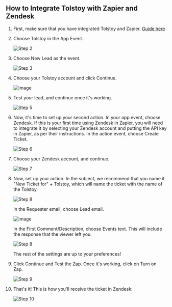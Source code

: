 ## How to Integrate Tolstoy with Zapier and Zendesk

1. First, make sure that you have integrated Tolstoy and Zapier. [Guide here](https://help.gotolstoy.com/en/articles/5177395-zapier-integration)

2. Choose Tolstoy in the App Event.
   
   ![Step 2](https://downloads.intercomcdn.com/i/o/401455389/b265d8f052549472f992b286/image.png)

3. Choose New Lead as the event.
   
   ![Step 3](https://downloads.intercomcdn.com/i/o/416939330/b406f2d52b67eaa0adbf449c/image.png)

4. Choose your Tolstoy account and click Continue.
   
   ![image](https://github.com/user-attachments/assets/1db48c63-ab0e-4921-887e-8196053cfba6)

5. Test your lead, and continue once it's working.
   
   ![Step 5](https://downloads.intercomcdn.com/i/o/465518706/5ea64fdf5e0de33c4d28826e/image.png)

6. Now, it's time to set up your second action. In your app event, choose Zendesk. If this is your first time using Zendesk in Zapier, you will need to integrate it by selecting your Zendesk account and putting the API key in Zapier, as per their instructions. In the action event, choose Create Ticket.
   
   ![Step 6](https://downloads.intercomcdn.com/i/o/465541048/575a3ef71d255b93e145157c/image.png)

7. Choose your Zendesk account, and continue.
   
   ![Step 7](https://downloads.intercomcdn.com/i/o/465542275/186562a1aa677ffd2f5e8d52/image.png)

8. Now, set up your action. In the subject, we recommend that you name it "New Ticket for" + Tolstoy, which will name the ticket with the name of the Tolstoy.
   
   ![Step 8](https://downloads.intercomcdn.com/i/o/465544464/96f3e690e4a14fe4ec4358ad/image.png)
   
   In the Requester email, choose Lead email.
   
   ![image](https://github.com/user-attachments/assets/5235692c-8a55-4a55-a0d6-094ff750b586)

   In the First Comment/Description, choose Events text. This will include the response that the viewer left you.
   
   ![Step 8](https://downloads.intercomcdn.com/i/o/465545354/f48af84c467479849f92e0eb/image.png)
   
   The rest of the settings are up to your preferences!

9. Click Continue and Test the Zap. Once it's working, click on Turn on Zap.
   
   ![Step 9](https://downloads.intercomcdn.com/i/o/465546794/36a5ab6e777f31e2c07d2b01/image.png)

10. That's it! This is how you'll receive the ticket in Zendesk:
    
    ![Step 10](https://downloads.intercomcdn.com/i/o/465551712/169ed636facbed329dd0c56d/image.png)
